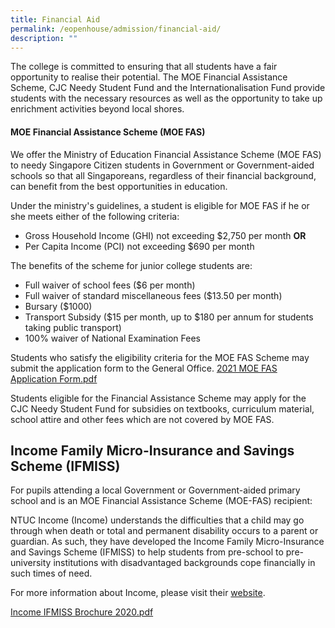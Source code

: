 ```yaml
---
title: Financial Aid
permalink: /eopenhouse/admission/financial-aid/
description: ""
---
```

The college is committed to ensuring that all students have a fair opportunity to realise their potential. The MOE Financial Assistance Scheme, CJC Needy Student Fund and the Internationalisation Fund provide students with the necessary resources as well as the opportunity to take up enrichment activities beyond local shores.

#### **MOE Financial Assistance Scheme (MOE FAS)**

We offer the Ministry of Education Financial Assistance Scheme (MOE FAS) to needy Singapore Citizen students in Government or Government-aided schools so that all Singaporeans, regardless of their financial background, can benefit from the best opportunities in education.  

  

Under the ministry's guidelines, a student is eligible for MOE FAS if he or she meets either of the following criteria:

  

*   Gross Household Income (GHI) not exceeding $2,750 per month **OR**
*   Per Capita Income (PCI) not exceeding $690 per month

  

The benefits of the scheme for junior college students are:

  

*   Full waiver of school fees ($6 per month)
*   Full waiver of standard miscellaneous fees ($13.50 per month)
*   Bursary ($1000)
*   Transport Subsidy ($15 per month, up to $180 per annum for students taking public transport)
*   100% waiver of National Examination Fees

  

Students who satisfy the eligibility criteria for the MOE FAS Scheme may submit the application form to the General Office. [2021 MOE FAS Application Form.pdf](/files/2021%20moe%20fas%20application%20form.pdf)

  

Students eligible for the Financial Assistance Scheme may apply for the CJC Needy Student Fund for subsidies on textbooks, curriculum material, school attire and other fees which are not covered by MOE FAS.

Income Family Micro-Insurance and Savings Scheme (IFMISS)
---------------------------------------------------------

For pupils attending a local Government or Government-aided primary school and is an MOE Financial Assistance Scheme (MOE-FAS) recipient:  

  

NTUC Income (Income) understands the difficulties that a child may go through when death or total and permanent disability occurs to a parent or guardian. As such, they have developed the Income Family Micro-Insurance and Savings Scheme (IFMISS) to help students from pre-school to pre-university institutions with disadvantaged backgrounds cope financially in such times of need.

  

For more information about Income, please visit their [website](https://www.income.com.sg/).

[Income IFMISS Brochure 2020.pdf](/files/income%20ifmiss%20brochure%202020.pdf)